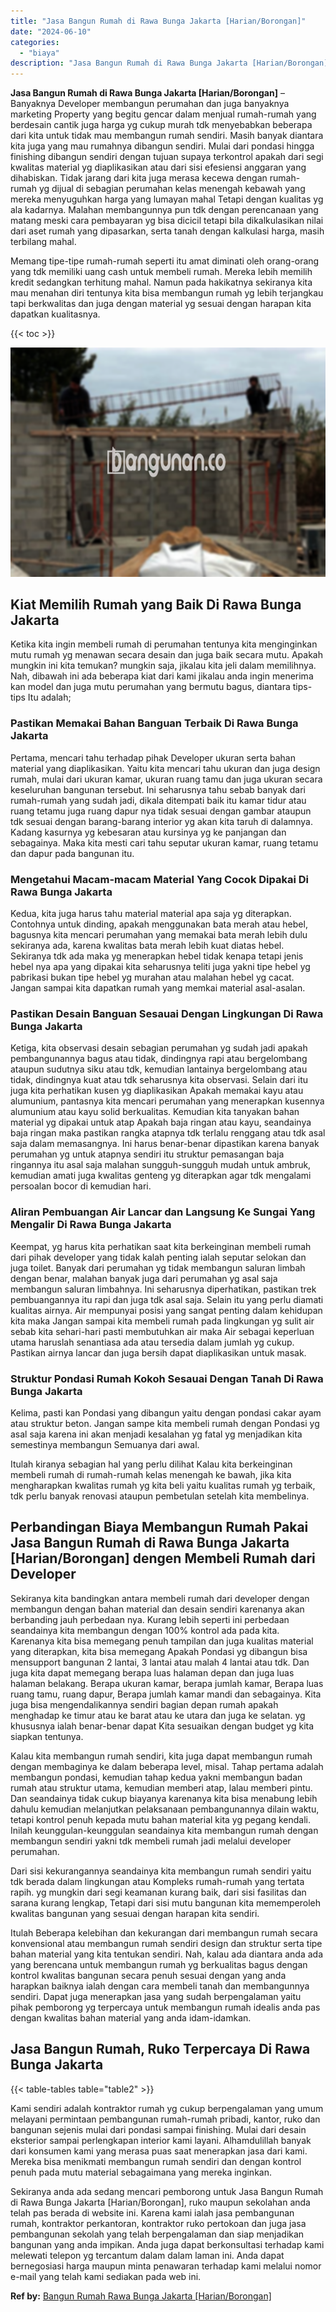 ```yaml
---
title: "Jasa Bangun Rumah di Rawa Bunga Jakarta [Harian/Borongan]"
date: "2024-06-10"
categories: 
  - "biaya"
description: "Jasa Bangun Rumah di Rawa Bunga Jakarta [Harian/Borongan]. Sekiranya anda ada sedang mencari pemborong untuk Jasa Bangun Rumah di Rawa Bunga Jakarta [Harian..."
---
```


**Jasa Bangun Rumah di Rawa Bunga Jakarta \[Harian/Borongan\]** – Banyaknya Developer membangun perumahan dan juga banyaknya marketing Property yang begitu gencar dalam menjual rumah-rumah yang berdesain cantik juga harga yg cukup murah tdk menyebabkan beberapa dari kita untuk tidak mau membangun rumah sendiri. Masih banyak diantara kita juga yang mau rumahnya dibangun sendiri. Mulai dari pondasi hingga finishing dibangun sendiri dengan tujuan supaya terkontrol apakah dari segi kwalitas material yg diaplikasikan atau dari sisi efesiensi anggaran yang dihabiskan. Tidak jarang dari kita juga merasa kecewa dengan rumah-rumah yg dijual di sebagian perumahan kelas menengah kebawah yang mereka menyuguhkan harga yang lumayan mahal Tetapi dengan kualitas yg ala kadarnya. Malahan membangunnya pun tdk dengan perencanaan yang matang meski cara pembayaran yg bisa dicicil tetapi bila dikalkulasikan nilai dari aset rumah yang dipasarkan, serta tanah dengan kalkulasi harga, masih terbilang mahal.

Memang tipe-tipe rumah-rumah seperti itu amat diminati oleh orang-orang yang tdk memiliki uang cash untuk membeli rumah. Mereka lebih memilih kredit sedangkan terhitung mahal. Namun pada hakikatnya sekiranya kita mau menahan diri tentunya kita bisa membangun rumah yg lebih terjangkau tapi berkwalitas dan juga dengan material yg sesuai dengan harapan kita dapatkan kualitasnya.

{{< toc >}}

![Jasa Bangun Rumah di Rawa Bunga Jakarta [Harian/Borongan]](/images/borong-bangunan-14.png)

## Kiat Memilih Rumah yang Baik Di Rawa Bunga Jakarta

Ketika kita ingin membeli rumah di perumahan tentunya kita menginginkan mutu rumah yg menawan secara desain dan juga baik secara mutu. Apakah mungkin ini kita temukan? mungkin saja, jikalau kita jeli dalam memilihnya. Nah, dibawah ini ada beberapa kiat dari kami jikalau anda ingin menerima kan model dan juga mutu perumahan yang bermutu bagus, diantara tips-tips Itu adalah;

### Pastikan Memakai Bahan Banguan Terbaik Di Rawa Bunga Jakarta

Pertama, mencari tahu terhadap pihak Developer ukuran serta bahan material yang diaplikasikan. Yaitu kita mencari tahu ukuran dan juga design rumah, mulai dari ukuran kamar, ukuran ruang tamu dan juga ukuran secara keseluruhan bangunan tersebut. Ini seharusnya tahu sebab banyak dari rumah-rumah yang sudah jadi, dikala ditempati baik itu kamar tidur atau ruang tetamu juga ruang dapur nya tidak sesuai dengan gambar ataupun tdk sesuai dengan barang-barang interior yg akan kita taruh di dalamnya. Kadang kasurnya yg kebesaran atau kursinya yg ke panjangan dan sebagainya. Maka kita mesti cari tahu seputar ukuran kamar, ruang tetamu dan dapur pada bangunan itu.

### Mengetahui Macam-macam Material Yang Cocok Dipakai Di Rawa Bunga Jakarta

Kedua, kita juga harus tahu material material apa saja yg diterapkan. Contohnya untuk dinding, apakah menggunakan bata merah atau hebel, bagusnya kita mencari perumahan yang memakai bata merah lebih dulu sekiranya ada, karena kwalitas bata merah lebih kuat diatas hebel. Sekiranya tdk ada maka yg menerapkan hebel tidak kenapa tetapi jenis hebel nya apa yang dipakai kita seharusnya teliti juga yakni tipe hebel yg pabrikasi bukan tipe hebel yg murahan atau malahan hebel yg cacat. Jangan sampai kita dapatkan rumah yang memkai material asal-asalan.

### Pastikan Desain Banguan Sesauai Dengan Lingkungan Di Rawa Bunga Jakarta

Ketiga, kita observasi desain sebagian perumahan yg sudah jadi apakah pembangunannya bagus atau tidak, dindingnya rapi atau bergelombang ataupun sudutnya siku atau tdk, kemudian lantainya bergelombang atau tidak, dindingnya kuat atau tdk seharusnya kita observasi. Selain dari itu juga kita perhatikan kusen yg diaplikasikan Apakah memakai kayu atau alumunium, pantasnya kita mencari perumahan yang menerapkan kusennya alumunium atau kayu solid berkualitas. Kemudian kita tanyakan bahan material yg dipakai untuk atap Apakah baja ringan atau kayu, seandainya baja ringan maka pastikan rangka atapnya tdk terlalu renggang atau tdk asal saja dalam memasangnya. Ini harus benar-benar dipastikan karena banyak perumahan yg untuk atapnya sendiri itu struktur pemasangan baja ringannya itu asal saja malahan sungguh-sungguh mudah untuk ambruk, kemudian amati juga kwalitas genteng yg diterapkan agar tdk mengalami persoalan bocor di kemudian hari.

### Aliran Pembuangan Air Lancar dan Langsung Ke Sungai Yang Mengalir Di Rawa Bunga Jakarta

Keempat, yg harus kita perhatikan saat kita berkeinginan membeli rumah dari pihak developer yang tidak kalah penting ialah seputar selokan dan juga toilet. Banyak dari perumahan yg tidak membangun saluran limbah dengan benar, malahan banyak juga dari perumahan yg asal saja membangun saluran limbahnya. Ini seharusnya diperhatikan, pastikan trek pembuangannya itu rapi dan juga tdk asal saja. Selain itu yang perlu diamati kualitas airnya. Air mempunyai posisi yang sangat penting dalam kehidupan kita maka Jangan sampai kita membeli rumah pada lingkungan yg sulit air sebab kita sehari-hari pasti membutuhkan air maka Air sebagai keperluan utama haruslah senantiasa ada atau tersedia dalam jumlah yg cukup. Pastikan airnya lancar dan juga bersih dapat diaplikasikan untuk masak.

### Struktur Pondasi Rumah Kokoh Sesauai Dengan Tanah Di Rawa Bunga Jakarta

Kelima, pasti kan Pondasi yang dibangun yaitu dengan pondasi cakar ayam atau struktur beton. Jangan sampe kita membeli rumah dengan Pondasi yg asal saja karena ini akan menjadi kesalahan yg fatal yg menjadikan kita semestinya membangun Semuanya dari awal.

Itulah kiranya sebagian hal yang perlu dilihat Kalau kita berkeinginan membeli rumah di rumah-rumah kelas menengah ke bawah, jika kita mengharapkan kwalitas rumah yg kita beli yaitu kualitas rumah yg terbaik, tdk perlu banyak renovasi ataupun pembetulan setelah kita membelinya.

## Perbandingan Biaya Membangun Rumah Pakai Jasa Bangun Rumah di Rawa Bunga Jakarta \[Harian/Borongan\] dengen Membeli Rumah dari Developer

Sekiranya kita bandingkan antara membeli rumah dari developer dengan membangun dengan bahan material dan desain sendiri karenanya akan berbanding jauh perbedaan nya. Kurang lebih seperti ini perbedaan seandainya kita membangun dengan 100% kontrol ada pada kita. Karenanya kita bisa memegang penuh tampilan dan juga kualitas material yang diterapkan, kita bisa memegang Apakah Pondasi yg dibangun bisa mensupport bangunan 2 lantai, 3 lantai atau malah 4 lantai atau tdk. Dan juga kita dapat memegang berapa luas halaman depan dan juga luas halaman belakang. Berapa ukuran kamar, berapa jumlah kamar, Berapa luas ruang tamu, ruang dapur, Berapa jumlah kamar mandi dan sebagainya. Kita juga bisa mengendalikannya sendiri bagian depan rumah apakah menghadap ke timur atau ke barat atau ke utara dan juga ke selatan. yg khususnya ialah benar-benar dapat Kita sesuaikan dengan budget yg kita siapkan tentunya.

Kalau kita membangun rumah sendiri, kita juga dapat membangun rumah dengan membaginya ke dalam beberapa level, misal. Tahap pertama adalah membangun pondasi, kemudian tahap kedua yakni membangun badan rumah atau struktur utama, kemudian memberi atap, lalau memberi pintu. Dan seandainya tidak cukup biayanya karenanya kita bisa menabung lebih dahulu kemudian melanjutkan pelaksanaan pembangunannya dilain waktu, tetapi kontrol penuh kepada mutu bahan material kita yg pegang kendali. Inilah keunggulan-keunggulan seandainya kita membangun rumah dengan membangun sendiri yakni tdk membeli rumah jadi melalui developer perumahan.

Dari sisi kekurangannya seandainya kita membangun rumah sendiri yaitu tdk berada dalam lingkungan atau Kompleks rumah-rumah yang tertata rapih. yg mungkin dari segi keamanan kurang baik, dari sisi fasilitas dan sarana kurang lengkap, Tetapi dari sisi mutu bangunan kita mememperoleh kwalitas bangunan yang sesuai dengan harapan kita sendiri.

Itulah Beberapa kelebihan dan kekurangan dari membangun rumah secara konvensional atau membangun rumah sendiri design dan struktur serta tipe bahan material yang kita tentukan sendiri. Nah, kalau ada diantara anda ada yang berencana untuk membangun rumah yg berkualitas bagus dengan kontrol kwalitas bangunan secara penuh sesuai dengan yang anda harapkan baiknya ialah dengan cara membeli tanah dan membangunnya sendiri. Dapat juga menerapkan jasa yang sudah berpengalaman yaitu pihak pemborong yg terpercaya untuk membangun rumah idealis anda pas dengan kwalitas bahan material yang anda idam-idamkan.

## Jasa Bangun Rumah, Ruko Terpercaya Di Rawa Bunga Jakarta

{{< table-tables table="table2" >}}

Kami sendiri adalah kontraktor rumah yg cukup berpengalaman yang umum melayani permintaan pembangunan rumah-rumah pribadi, kantor, ruko dan bangunan sejenis mulai dari pondasi sampai finishing. Mulai dari desain eksterior sampai perlengkapan interior kami layani. Alhamdulillah banyak dari konsumen kami yang merasa puas saat menerapkan jasa dari kami. Mereka bisa menikmati membangun rumah sendiri dan dengan kontrol penuh pada mutu material sebagaimana yang mereka inginkan.

Sekiranya anda ada sedang mencari pemborong untuk Jasa Bangun Rumah di Rawa Bunga Jakarta \[Harian/Borongan\], ruko maupun sekolahan anda telah pas berada di website ini. Karena kami ialah jasa pembangunan rumah, kontraktor perkantoran, kontraktor ruko pertokoan dan juga jasa pembangunan sekolah yang telah berpengalaman dan siap menjadikan bangunan yang anda impikan. Anda juga dapat berkonsultasi terhadap kami melewati telepon yg tercantum dalam dalam laman ini. Anda dapat bernegosiasi harga maupun minta penawaran terhadap kami melalui nomor e-mail yang telah kami sediakan pada web ini.

**Ref by:** [Bangun Rumah Rawa Bunga Jakarta [Harian/Borongan]](https://id.wikipedia.org/wiki/Bangun)
